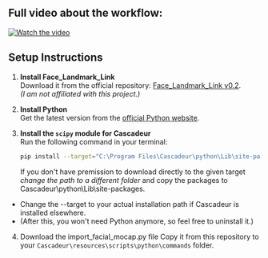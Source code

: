 ## Full video about the workflow:
[![Watch the video](https://img.youtube.com/vi/JAMQ7CNx8Rs/default.jpg)](https://youtu.be/JAMQ7CNx8Rs)

## Setup Instructions

1. **Install Face_Landmark_Link**  
   Download it from the official repository: [Face_Landmark_Link v0.2](https://github.com/Qaanaaq/Face_Landmark_Link/releases/tag/v0.2).  
   _(I am not affiliated with this project.)_

2. **Install Python**  
   Get the latest version from the [official Python website](https://www.python.org/downloads/).

3. **Install the `scipy` module for Cascadeur**  
   Run the following command in your terminal:

   ```bash
   pip install --target="C:\Program Files\Cascadeur\python\Lib\site-packages" --python-version=3.11.0 --only-binary=:all: scipy
   ```
   If you don't have premission to download directly to the given target *change the path to a different folder* and copy the packages to Cascadeur\python\Lib\site-packages.

- Change the --target to your actual installation path if Cascadeur is installed elsewhere.
- (After this, you won't need Python anymore, so feel free to uninstall it.)
4. Download the import_facial_mocap.py file
Copy it from this repository to your ```Cascadeur\resources\scripts\python\commands``` folder.

